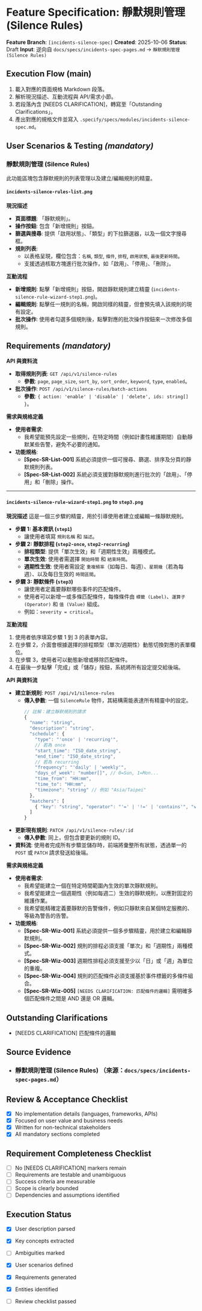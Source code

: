 # Feature Specification: 靜默規則管理 (Silence Rules)

**Feature Branch**: `[incidents-silence-spec]`
**Created**: 2025-10-06
**Status**: Draft
**Input**: 逆向自 `docs/specs/incidents-spec-pages.md` → `靜默規則管理 (Silence Rules)`

## Execution Flow (main)
1. 載入對應的頁面規格 Markdown 段落。
2. 解析現況描述、互動流程與 API/需求小節。
3. 若段落內含 [NEEDS CLARIFICATION]，轉寫至「Outstanding Clarifications」。
4. 產出對應的規格文件並寫入 `.specify/specs/modules/incidents-silence-spec.md`。

## User Scenarios & Testing *(mandatory)*
### 靜默規則管理 (Silence Rules)

此功能區塊包含靜默規則的列表管理以及建立/編輯規則的精靈。

#### `incidents-silence-rules-list.png`

**現況描述**
- **頁面標題**: 「靜默規則」。
- **操作按鈕**: 包含「新增規則」按鈕。
- **篩選與搜尋**: 提供「啟用狀態」、「類型」的下拉篩選器，以及一個文字搜尋框。
- **規則列表**:
    - 以表格呈現，欄位包含：`名稱`, `類型`, `條件`, `排程`, `啟用狀態`, `最後更新時間`。
    - 支援透過核取方塊進行批次操作，如「啟用」、「停用」、「刪除」。

**互動流程**
- **新增規則**: 點擊「新增規則」按鈕，開啟靜默規則建立精靈 (`incidents-silence-rule-wizard-step1.png`)。
- **編輯規則**: 點擊任一規則的名稱，開啟同樣的精靈，但會預先填入該規則的現有設定。
- **批次操作**: 使用者勾選多個規則後，點擊對應的批次操作按鈕來一次修改多個規則。

## Requirements *(mandatory)*
**API 與資料流**
- **取得規則列表**: `GET /api/v1/silence-rules`
    - **參數**: `page`, `page_size`, `sort_by`, `sort_order`, `keyword`, `type`, `enabled`。
- **批次操作**: `POST /api/v1/silence-rules/batch-actions`
    - **參數**: `{ action: 'enable' | 'disable' | 'delete', ids: string[] }`。

**需求與規格定義**
- **使用者需求**:
    - 我希望能預先設定一些規則，在特定時間（例如計畫性維護期間）自動靜默某些告警，避免不必要的通知。
- **功能規格**:
    - **[Spec-SR-List-001]** 系統必須提供一個可搜尋、篩選、排序及分頁的靜默規則列表。
    - **[Spec-SR-List-002]** 系統必須支援對靜默規則進行批次的「啟用」、「停用」和「刪除」操作。

---

#### `incidents-silence-rule-wizard-step1.png` to `step3.png`

**現況描述**
這是一個三步驟的精靈，用於引導使用者建立或編輯一條靜默規則。

- **步驟 1: 基本資訊 (`step1`)**
    - 讓使用者填寫 `規則名稱` 和 `描述`。
- **步驟 2: 靜默排程 (`step2-once`, `step2-recurring`)**
    - **排程類型**: 提供「單次生效」和「週期性生效」兩種模式。
    - **單次生效**: 使用者需選擇 `開始時間` 和 `結束時間`。
    - **週期性生效**: 使用者需設定 `重複頻率`（如每日、每週）、`星期幾`（若為每週）、以及每日生效的 `時間區間`。
- **步驟 3: 靜默條件 (`step3`)**
    - 讓使用者定義要靜默哪些事件的匹配條件。
    - 使用者可以新增一或多條匹配條件，每條條件由 `標籤 (Label)`、`運算子 (Operator)` 和 `值 (Value)` 組成。
    - 例如：`severity = critical`。

**互動流程**
1. 使用者依序填寫步驟 1 到 3 的表單內容。
2. 在步驟 2，介面會根據選擇的排程類型（單次/週期性）動態切換對應的表單欄位。
3. 在步驟 3，使用者可以動態新增或移除匹配條件。
4. 在最後一步點擊「完成」或「儲存」按鈕，系統將所有設定提交給後端。

**API 與資料流**
- **建立新規則**: `POST /api/v1/silence-rules`
    - **傳入參數**: 一個 `SilenceRule` 物件，其結構需能表達所有精靈中的設定。
        ```typescript
        // 註解：建立靜默規則的請求
        {
          "name": "string",
          "description": "string",
          "schedule": {
            "type": "'once' | 'recurring'",
            // 若為 once
            "start_time": "ISO_date_string",
            "end_time": "ISO_date_string",
            // 若為 recurring
            "frequency": "'daily' | 'weekly'",
            "days_of_week": "number[]", // 0=Sun, 1=Mon...
            "time_from": "HH:mm",
            "time_to": "HH:mm",
            "timezone": "string" // 例如 "Asia/Taipei"
          },
          "matchers": [
            { "key": "string", "operator": "'=' | '!=' | 'contains'", "value": "string" }
          ]
        }
        ```
- **更新現有規則**: `PATCH /api/v1/silence-rules/:id`
    - **傳入參數**: 同上，但包含要更新的規則 ID。
- **資料流**: 使用者完成所有步驟並儲存時，前端將彙整所有狀態，透過單一的 `POST` 或 `PATCH` 請求發送給後端。

**需求與規格定義**
- **使用者需求**:
    - 我希望能建立一個在特定時間範圍內生效的單次靜默規則。
    - 我希望能建立一個週期性（例如每週二）生效的靜默規則，以應對固定的維護作業。
    - 我希望能精確定義要靜默的告警條件，例如只靜默來自某個特定服務的、等級為警告的告警。
- **功能規格**:
    - **[Spec-SR-Wiz-001]** 系統必須提供一個多步驟精靈，用於建立和編輯靜默規則。
    - **[Spec-SR-Wiz-002]** 規則的排程必須支援「單次」和「週期性」兩種模式。
    - **[Spec-SR-Wiz-003]** 週期性排程必須支援至少以「日」或「週」為單位的重複。
    - **[Spec-SR-Wiz-004]** 規則的匹配條件必須支援基於事件標籤的多條件組合。
    - **[Spec-SR-Wiz-005]** `[NEEDS CLARIFICATION: 匹配條件的邏輯]` 需明確多個匹配條件之間是 AND 還是 OR 邏輯。

## Outstanding Clarifications
- [NEEDS CLARIFICATION] 匹配條件的邏輯

## Source Evidence
- ### 靜默規則管理 (Silence Rules) （來源：`docs/specs/incidents-spec-pages.md`）

## Review & Acceptance Checklist
- [x] No implementation details (languages, frameworks, APIs)
- [x] Focused on user value and business needs
- [x] Written for non-technical stakeholders
- [x] All mandatory sections completed

## Requirement Completeness Checklist
- [ ] No [NEEDS CLARIFICATION] markers remain
- [ ] Requirements are testable and unambiguous
- [ ] Success criteria are measurable
- [ ] Scope is clearly bounded
- [ ] Dependencies and assumptions identified

## Execution Status
- [x] User description parsed
- [x] Key concepts extracted
- [ ] Ambiguities marked
- [x] User scenarios defined
- [x] Requirements generated
- [x] Entities identified
- [ ] Review checklist passed

